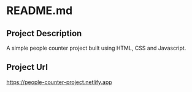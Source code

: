 # README.md


## Project Description

A simple people counter project built using HTML, CSS and Javascript.

## Project Url

https://people-counter-project.netlify.app

